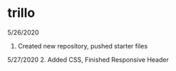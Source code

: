 # trillo

5/26/2020
1. Created new repository, pushed starter files

5/27/2020
2. Added CSS, Finished Responsive Header
